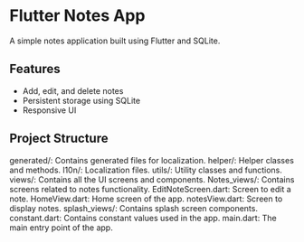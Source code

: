 # Flutter Notes App

A simple notes application built using Flutter and SQLite.

## Features

- Add, edit, and delete notes
- Persistent storage using SQLite
- Responsive UI

## Project Structure

generated/: Contains generated files for localization.
helper/: Helper classes and methods.
l10n/: Localization files.
utils/: Utility classes and functions.
views/: Contains all the UI screens and components.
Notes_views/: Contains screens related to notes functionality.
EditNoteScreen.dart: Screen to edit a note.
HomeView.dart: Home screen of the app.
notesView.dart: Screen to display notes.
splash_views/: Contains splash screen components.
constant.dart: Contains constant values used in the app.
main.dart: The main entry point of the app.
